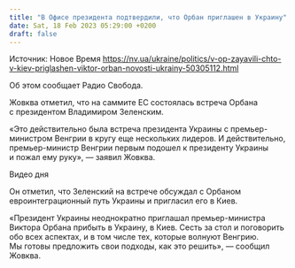 ```yaml
---
title: "В Офисе президента подтвердили, что Орбан приглашен в Украину"
date: Sat, 18 Feb 2023 05:29:00 +0200
draft: false
---
```

Источник: Новое Время https://nv.ua/ukraine/politics/v-op-zayavili-chto-v-kiev-priglashen-viktor-orban-novosti-ukrainy-50305112.html


Об этом сообщает Радио Свобода.

 Жовква отметил, что на саммите ЕС состоялась встреча Орбана с президентом Владимиром Зеленским.

«Это действительно была встреча президента Украины с премьер-министром Венгрии в кругу еще нескольких лидеров. И действительно, премьер-министр Венгрии первым подошел к президенту Украины и пожал ему руку», — заявил Жовква.

  Видео дня   

Он отметил, что Зеленский на встрече обсуждал с Орбаном евроинтеграционный путь Украины и пригласил его в Киев.

«Президент Украины неоднократно приглашал премьер-министра Виктора Орбана прибыть в Украину, в Киев. Сесть за стол и поговорить обо всех аспектах, и в том числе тех, которые волнуют Венгрию. Мы готовы предложить свои подходы, как это решить», — сообщил Жовква.
